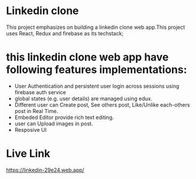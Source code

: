 # Linkedin clone

This project emphasizes on building a linkedin clone web app.This project uses React, Redux and firebase as its techstack;

# this linkedin clone web app have following features implementations:
- User Authentication and persistent user login across sessions using firebase auth service 
- global states (e.g. user details) are managed using edux.
- Different user can Create post, See others post, Like/Unlike each-others post in Real Time.
- Embeded Editor provide rich text editing. 
- user can Upload images in post.
- Resposive UI


# Live Link
https://linkedin-29e24.web.app/
